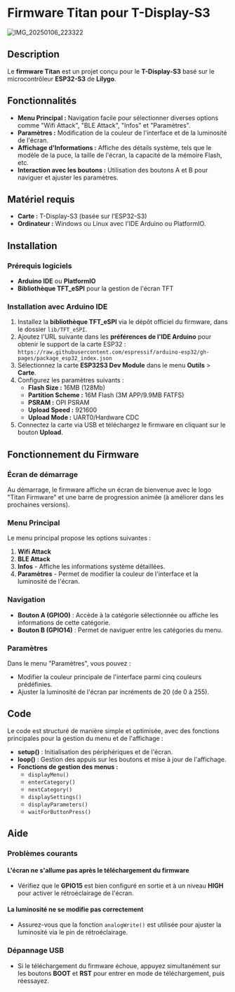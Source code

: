 # Firmware Titan pour T-Display-S3
![IMG_20250106_223322](https://github.com/user-attachments/assets/f9da2d12-33a8-4344-a816-5c0d78def7cf)
## Description
Le **firmware Titan** est un projet conçu pour le **T-Display-S3** basé sur le microcontrôleur **ESP32-S3** de **Lilygo**. 

## Fonctionnalités
- **Menu Principal :** Navigation facile pour sélectionner diverses options comme "Wifi Attack", "BLE Attack", "Infos" et "Paramètres".
- **Paramètres :** Modification de la couleur de l'interface et de la luminosité de l'écran.
- **Affichage d'Informations :** Affiche des détails système, tels que le modèle de la puce, la taille de l'écran, la capacité de la mémoire Flash, etc.
- **Interaction avec les boutons :** Utilisation des boutons A et B pour naviguer et ajuster les paramètres.

## Matériel requis
- **Carte :** T-Display-S3 (basée sur l'ESP32-S3)
- **Ordinateur :** Windows ou Linux avec l'IDE Arduino ou PlatformIO.

## Installation

### Prérequis logiciels
- **Arduino IDE** ou **PlatformIO**
- **Bibliothèque TFT_eSPI** pour la gestion de l'écran TFT

### Installation avec Arduino IDE
1. Installez la **bibliothèque TFT_eSPI** via le dépôt officiel du firmware, dans le dossier `lib/TFT_eSPI`.
2. Ajoutez l'URL suivante dans les **préférences de l'IDE Arduino** pour obtenir le support de la carte ESP32 :  
   `https://raw.githubusercontent.com/espressif/arduino-esp32/gh-pages/package_esp32_index.json`
3. Sélectionnez la carte **ESP32S3 Dev Module** dans le menu **Outils** > **Carte**.
4. Configurez les paramètres suivants :
   - **Flash Size :** 16MB (128Mb)
   - **Partition Scheme :** 16M Flash (3M APP/9.9MB FATFS)
   - **PSRAM :** OPI PSRAM
   - **Upload Speed :** 921600
   - **Upload Mode :** UART0/Hardware CDC
5. Connectez la carte via USB et téléchargez le firmware en cliquant sur le bouton **Upload**.

## Fonctionnement du Firmware

### Écran de démarrage
Au démarrage, le firmware affiche un écran de bienvenue avec le logo "Titan Firmware" et une barre de progression animée (à améliorer dans les prochaines versions).

### Menu Principal
Le menu principal propose les options suivantes :
1. **Wifi Attack**
2. **BLE Attack**
3. **Infos** - Affiche les informations système détaillées.
4. **Paramètres** - Permet de modifier la couleur de l'interface et la luminosité de l'écran.

### Navigation
- **Bouton A (GPIO0)** : Accède à la catégorie sélectionnée ou affiche les informations de cette catégorie.
- **Bouton B (GPIO14)** : Permet de naviguer entre les catégories du menu.

### Paramètres
Dans le menu "Paramètres", vous pouvez :
- Modifier la couleur principale de l'interface parmi cinq couleurs prédéfinies.
- Ajuster la luminosité de l'écran par incréments de 20 (de 0 à 255).

## Code

Le code est structuré de manière simple et optimisée, avec des fonctions principales pour la gestion du menu et de l'affichage :

- **setup()** : Initialisation des périphériques et de l'écran.
- **loop()** : Gestion des appuis sur les boutons et mise à jour de l'affichage.
- **Fonctions de gestion des menus :**
  - `displayMenu()`
  - `enterCategory()`
  - `nextCategory()`
  - `displaySettings()`
  - `displayParameters()`
  - `waitForButtonPress()`

## Aide

### Problèmes courants

#### L'écran ne s'allume pas après le téléchargement du firmware
- Vérifiez que le **GPIO15** est bien configuré en sortie et à un niveau **HIGH** pour activer le rétroéclairage de l'écran.

#### La luminosité ne se modifie pas correctement
- Assurez-vous que la fonction `analogWrite()` est utilisée pour ajuster la luminosité via le pin de rétroéclairage.

### Dépannage USB

- Si le téléchargement du firmware échoue, appuyez simultanément sur les boutons **BOOT** et **RST** pour entrer en mode de téléchargement, puis réessayez.
